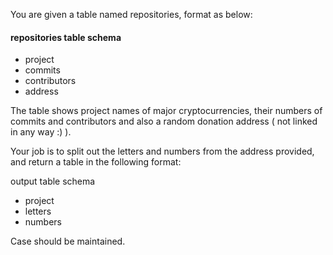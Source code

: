 You are given a table named repositories, format as below:

#### repositories table schema

- project
- commits
- contributors
- address

The table shows project names of major cryptocurrencies, their numbers of commits and contributors and also a random donation address ( not linked in any way :) ).

Your job is to split out the letters and numbers from the address provided, and return a table in the following format:

output table schema

- project
- letters
- numbers

Case should be maintained.